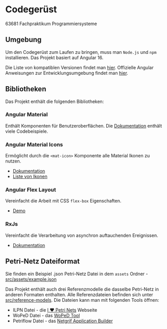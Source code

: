 # Codegerüst
63681 Fachpraktikum Programmiersysteme

## Umgebung

Um den Codegerüst zum Laufen zu bringen, muss man `Node.js` und `npm` installieren. Das Projekt basiert auf Angular 16.

Die Liste von kompatiblen Versionen findet man [hier](https://angular.io/guide/versions). Offizielle Angular Anweisungen zur Entwicklungsumgebung findet man [hier](https://angular.io/guide/setup-local).

## Bibliotheken

Das Projekt enthält die folgenden Bibliotheken:

### Angular Material

Enthält Komponenten für Benutzeroberflächen. Die [Dokumentation](https://material.angular.io/components/categories) enthält viele Codebeispiele.

### Angular Material Icons

Ermöglicht durch die `<mat-icon>` Komponente alle Material Ikonen zu nutzen.
* [Dokumentation](https://material.angular.io/components/icon/overview)
* [Liste von Ikonen](https://fonts.google.com/icons)

### Angular Flex Layout

Vereinfacht die Arbeit mit CSS `flex-box` Eigenschaften.
* [Demo](https://tburleson-layouts-demos.firebaseapp.com/#/docs)

### RxJs

Vereinfacht die Verarbeitung von asynchron auftauchenden Ereignissen. 
* [Dokumentation](https://rxjs.dev/guide/overview)

## Petri-Netz Dateiformat

Sie finden ein Beispiel .json Petri-Netz Datei in dem `assets` Ordner - [src/assets/example.json](./src/assets/example.json)

Das Projekt enthält auch drei Referenzmodelle die dasselbe Petri-Netz in anderen Formaten enthalten. Alle Referenzdateien befinden sich unter [src/reference-models](./src/reference-models). Die Dateien kann man mit folgenden Tools öffnen:
* ILPN Datei - die [I ❤ Petri Nets](https://www.fernuni-hagen.de/ilovepetrinets/petrinets/index.html) Webseite
* WoPeD Datei - das [WoPeD Tool](https://woped.dhbw-karlsruhe.de/?page_id=22)
* Petriflow Datei - das [Netgrif Application Builder](https://builder.netgrif.com/modeler)
